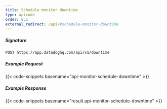 ```yaml
---
title: Schedule monitor downtime
type: apicode
order: 8.1
external_redirect: /api/#schedule-monitor-downtime
---
```


##### Signature
`POST https://app.datadoghq.com/api/v1/downtime`
##### Example Request
{{< code-snippets basename="api-monitor-schedule-downtime" >}}
##### Example Response
{{< code-snippets basename="result.api-monitor-schedule-downtime" >}}